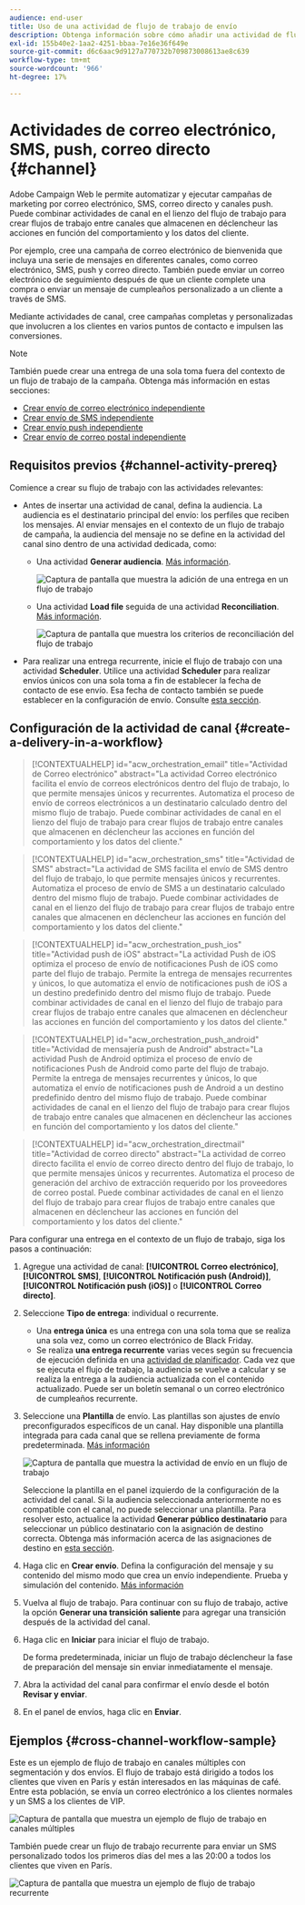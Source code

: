 ```yaml
---
audience: end-user
title: Uso de una actividad de flujo de trabajo de envío
description: Obtenga información sobre cómo añadir una actividad de flujo de trabajo de entrega (correo electrónico, push, SMS, correo directo)
exl-id: 155b40e2-1aa2-4251-bbaa-7e16e36f649e
source-git-commit: d6c6aac9d9127a770732b709873008613ae8c639
workflow-type: tm+mt
source-wordcount: '966'
ht-degree: 17%

---
```


# Actividades de correo electrónico, SMS, push, correo directo {#channel}

Adobe Campaign Web le permite automatizar y ejecutar campañas de marketing por correo electrónico, SMS, correo directo y canales push. Puede combinar actividades de canal en el lienzo del flujo de trabajo para crear flujos de trabajo entre canales que almacenen en déclencheur las acciones en función del comportamiento y los datos del cliente.

Por ejemplo, cree una campaña de correo electrónico de bienvenida que incluya una serie de mensajes en diferentes canales, como correo electrónico, SMS, push y correo directo. También puede enviar un correo electrónico de seguimiento después de que un cliente complete una compra o enviar un mensaje de cumpleaños personalizado a un cliente a través de SMS.

Mediante actividades de canal, cree campañas completas y personalizadas que involucren a los clientes en varios puntos de contacto e impulsen las conversiones.

>[!NOTE]
>
>También puede crear una entrega de una sola toma fuera del contexto de un flujo de trabajo de la campaña. Obtenga más información en estas secciones:
>* [Crear envío de correo electrónico independiente](../../email/create-email.md)
>* [Crear envío de SMS independiente](../../sms/create-sms.md)
>* [Crear envío push independiente](../../push/create-push.md)
>* [Crear envío de correo postal independiente](../../direct-mail/create-direct-mail.md)

## Requisitos previos {#channel-activity-prereq}

Comience a crear su flujo de trabajo con las actividades relevantes:

* Antes de insertar una actividad de canal, defina la audiencia. La audiencia es el destinatario principal del envío: los perfiles que reciben los mensajes. Al enviar mensajes en el contexto de un flujo de trabajo de campaña, la audiencia del mensaje no se define en la actividad del canal sino dentro de una actividad dedicada, como:

   * Una actividad **Generar audiencia**. [Más información](build-audience.md).

     ![Captura de pantalla que muestra la adición de una entrega en un flujo de trabajo](../../msg/assets/add-delivery-in-wf.png)

   * Una actividad **Load file** seguida de una actividad **Reconciliation**. [Más información](load-file.md).

     ![Captura de pantalla que muestra los criterios de reconciliación](../assets/workflow-reconciliation-criteria.png) del flujo de trabajo

* Para realizar una entrega recurrente, inicie el flujo de trabajo con una actividad **Scheduler**. Utilice una actividad **Scheduler** para realizar envíos únicos con una sola toma a fin de establecer la fecha de contacto de ese envío. Esa fecha de contacto también se puede establecer en la configuración de envío. Consulte [esta sección](scheduler.md).

## Configuración de la actividad de canal {#create-a-delivery-in-a-workflow}

>[!CONTEXTUALHELP]
>id="acw_orchestration_email"
>title="Actividad de Correo electrónico"
>abstract="La actividad Correo electrónico facilita el envío de correos electrónicos dentro del flujo de trabajo, lo que permite mensajes únicos y recurrentes. Automatiza el proceso de envío de correos electrónicos a un destinatario calculado dentro del mismo flujo de trabajo. Puede combinar actividades de canal en el lienzo del flujo de trabajo para crear flujos de trabajo entre canales que almacenen en déclencheur las acciones en función del comportamiento y los datos del cliente."

>[!CONTEXTUALHELP]
>id="acw_orchestration_sms"
>title="Actividad de SMS"
>abstract="La actividad de SMS facilita el envío de SMS dentro del flujo de trabajo, lo que permite mensajes únicos y recurrentes. Automatiza el proceso de envío de SMS a un destinatario calculado dentro del mismo flujo de trabajo. Puede combinar actividades de canal en el lienzo del flujo de trabajo para crear flujos de trabajo entre canales que almacenen en déclencheur las acciones en función del comportamiento y los datos del cliente."

>[!CONTEXTUALHELP]
>id="acw_orchestration_push_ios"
>title="Actividad push de iOS"
>abstract="La actividad Push de iOS optimiza el proceso de envío de notificaciones Push de iOS como parte del flujo de trabajo. Permite la entrega de mensajes recurrentes y únicos, lo que automatiza el envío de notificaciones push de iOS a un destino predefinido dentro del mismo flujo de trabajo. Puede combinar actividades de canal en el lienzo del flujo de trabajo para crear flujos de trabajo entre canales que almacenen en déclencheur las acciones en función del comportamiento y los datos del cliente."

>[!CONTEXTUALHELP]
>id="acw_orchestration_push_android"
>title="Actividad de mensajería push de Android"
>abstract="La actividad Push de Android optimiza el proceso de envío de notificaciones Push de Android como parte del flujo de trabajo. Permite la entrega de mensajes recurrentes y únicos, lo que automatiza el envío de notificaciones push de Android a un destino predefinido dentro del mismo flujo de trabajo. Puede combinar actividades de canal en el lienzo del flujo de trabajo para crear flujos de trabajo entre canales que almacenen en déclencheur las acciones en función del comportamiento y los datos del cliente."

>[!CONTEXTUALHELP]
>id="acw_orchestration_directmail"
>title="Actividad de correo directo"
>abstract="La actividad de correo directo facilita el envío de correo directo dentro del flujo de trabajo, lo que permite mensajes únicos y recurrentes. Automatiza el proceso de generación del archivo de extracción requerido por los proveedores de correo postal. Puede combinar actividades de canal en el lienzo del flujo de trabajo para crear flujos de trabajo entre canales que almacenen en déclencheur las acciones en función del comportamiento y los datos del cliente."

Para configurar una entrega en el contexto de un flujo de trabajo, siga los pasos a continuación:

1. Agregue una actividad de canal: **[!UICONTROL Correo electrónico]**, **[!UICONTROL SMS]**, **[!UICONTROL Notificación push (Android)]**, **[!UICONTROL Notificación push (iOS)]** o **[!UICONTROL Correo directo]**.

1. Seleccione **Tipo de entrega**: individual o recurrente.

   * Una **entrega única** es una entrega con una sola toma que se realiza una sola vez, como un correo electrónico de Black Friday.
   * Se realiza **una entrega recurrente** varias veces según su frecuencia de ejecución definida en una [actividad de planificador](scheduler.md). Cada vez que se ejecuta el flujo de trabajo, la audiencia se vuelve a calcular y se realiza la entrega a la audiencia actualizada con el contenido actualizado. Puede ser un boletín semanal o un correo electrónico de cumpleaños recurrente.

1. Seleccione una **Plantilla** de envío. Las plantillas son ajustes de envío preconfigurados específicos de un canal. Hay disponible una plantilla integrada para cada canal que se rellena previamente de forma predeterminada. [Más información](../../msg/delivery-template.md)

   ![Captura de pantalla que muestra la actividad de envío en un flujo de trabajo](../assets/delivery-activity-in-wf.png)

   Seleccione la plantilla en el panel izquierdo de la configuración de la actividad del canal. Si la audiencia seleccionada anteriormente no es compatible con el canal, no puede seleccionar una plantilla. Para resolver esto, actualice la actividad **Generar público destinatario** para seleccionar un público destinatario con la asignación de destino correcta. Obtenga más información acerca de las asignaciones de destino en [esta sección](../../audience/targeting-dimensions.md).

1. Haga clic en **Crear envío**. Defina la configuración del mensaje y su contenido del mismo modo que crea un envío independiente. Prueba y simulación del contenido. [Más información](../../msg/gs-messages.md)

1. Vuelva al flujo de trabajo. Para continuar con su flujo de trabajo, active la opción **Generar una transición saliente** para agregar una transición después de la actividad del canal.

1. Haga clic en **Iniciar** para iniciar el flujo de trabajo.

   De forma predeterminada, iniciar un flujo de trabajo déclencheur la fase de preparación del mensaje sin enviar inmediatamente el mensaje.

1. Abra la actividad del canal para confirmar el envío desde el botón **Revisar y enviar**.

1. En el panel de envíos, haga clic en **Enviar**.

## Ejemplos {#cross-channel-workflow-sample}

Este es un ejemplo de flujo de trabajo en canales múltiples con segmentación y dos envíos. El flujo de trabajo está dirigido a todos los clientes que viven en París y están interesados en las máquinas de café. Entre esta población, se envía un correo electrónico a los clientes normales y un SMS a los clientes de VIP.

![Captura de pantalla que muestra un ejemplo de flujo de trabajo en canales múltiples](../assets/workflow-channel-example.png)

También puede crear un flujo de trabajo recurrente para enviar un SMS personalizado todos los primeros días del mes a las 20:00 a todos los clientes que viven en París.

![Captura de pantalla que muestra un ejemplo de flujo de trabajo recurrente](../assets/workflow-channel-example2.png)

<!--
description, which use case you can perform (common other activities that you can link before or after the activity)

how to add and configure the activity

example of a configured activity within a workflow
The Email delivery activity allows you to configure the sending of an email in a workflow. 
-->

<!-- Scheduled emails available?

This can be a single send email and sent just once, or it can be a recurring email.
* Single send emails are standard emails, sent once.
* Recurring emails allow you to send the same email multiple times to different targets over a defined period. You can aggregate the deliveries per period in order to get reports that correspond to your needs.

When linked to a scheduler, you can define recurring emails.
Email recipients are defined upstream of the activity in the same workflow, via an Audience targeting activity.

-->

<!--The message preparation is triggered according to the workflow execution parameters. From the message dashboard, you can select whether to request or not a manual confirmation to send the message (required by default). You can start the workflow manually or place a scheduler activity in the workflow to automate execution.-->